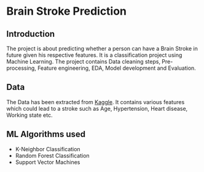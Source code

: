 # Brain Stroke Prediction
## Introduction
The project is about predicting whether a person can have a Brain Stroke in future given his respective features. It is a classification project using Machine Learning. The project contains Data cleaning steps, Pre-processing, Feature engineering, EDA, Model development and Evaluation.

## Data
The Data has been extracted from [Kaggle](https://www.kaggle.com/datasets/zzettrkalpakbal/full-filled-brain-stroke-dataset). 
It contains various features which could lead to a stroke such as Age, Hypertension, Heart disease, Working state etc.

## ML Algorithms used
* K-Neighbor Classification
* Random Forest Classification
* Support Vector Machines

